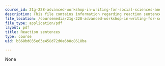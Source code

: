 ```yaml
---
course_id: 21g-228-advanced-workshop-in-writing-for-social-sciences-and-architecture-els-spring-2007
description: This file contains information regarding reaction sentences.
file_location: /coursemedia/21g-228-advanced-workshop-in-writing-for-social-sciences-and-architecture-els-spring-2007/b668bd835e63e458d72d0a6b8c8618ba_MIT21G.228S07_summ_ex.pdf
file_type: application/pdf
layout: pdf
title: Reaction sentences
type: course
uid: b668bd835e63e458d72d0a6b8c8618ba

---
```

None